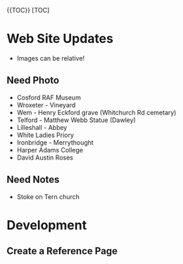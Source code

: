 {{TOC}}
[TOC]

# Web Site Updates

- Images can be relative!

## Need Photo

- Cosford RAF Museum
- Wroxeter - Vineyard
- Wem - Henry Eckford grave (Whitchurch Rd cemetary)
- Telford - Matthew Webb Statue (Dawley)
- Lilleshall - Abbey
- White Ladies Priory
- Ironbridge - Merrythought
- Harper Adams College
- David Austin Roses

## Need Notes

- Stoke on Tern church

# Development

## Create a Reference Page

